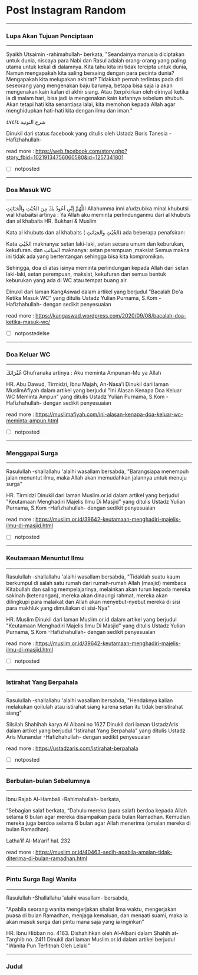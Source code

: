 # Post Instagram Random

___ 

### Lupa Akan Tujuan Penciptaan 

___

Syaikh Utsaimin -rahimahullah- berkata,
"Seandainya manusia diciptakan untuk dunia, niscaya para Nabi dan Rasul adalah orang-orang yang paling utama untuk kekal di dalamnya.
Kita tahu kita ini tidak tercipta untuk dunia,
Namun mengapakah kita saling bersaing dengan para pecinta dunia?
Mengapakah kita melupakan akhirat?
Tidakkah pernah terlintas pada diri seseorang yang mengenakan baju barunya, betapa bisa saja ia akan mengenakan kain kafan di akhir siang.
Atau (terpikirkan oleh dirinya) ketika ia di malam hari, bisa jadi ia mengenakan kain kafannya sebelum shubuh.
Akan tetapi hati kita senantiasa lalai, kita memohon kepada Allah agar menghidupkan hati-hati kita dengan ilmu dan iman."

ﺷﺮﺡ ﺍلنونية ٤٧٤/٤

Dinukil dari status facebook
yang ditulis oleh Ustadz Boris Tanesia -Hafizhahullah- 

read more :
https://web.facebook.com/story.php?story_fbid=10219134756060580&id=1257341801

- [ ] notposted

___ 

### Doa Masuk WC

___

اللَّهُمَّ إنِّي أعُوذُ بكَ مِنَ الخُبْثِ والْخَبَائِثِ
Allahumma inni a’udzubika minal khubutsi wal khabaitsi
artinya : Ya Allah aku meminta perlindunganmu dari al khubuts dan al khabaits
HR. Bukhari & Muslim

Kata al khubuts dan al khabaits ( الخُبُثِ والخبَائثِ) ada beberapa penafsiran:

Kata الخُبُثِ maknanya: setan laki-laki, setan secara umum dan keburukan, kekufuran.
dan الخبَائثِ maknanya: setan perempuan ,maksiat
Semua makna ini tidak ada yang bertentangan sehingga bisa kita kompromikan.

Sehingga, doa di atas isinya meminta perlindungan kepada Allah dari setan laki-laki, setan perempuan, maksiat, kekufuran dan semua bentuk keburukan yang ada di WC atau tempat buang air.

Dinukil dari laman KangAswad dalam artikel yang berjudul "Bacalah Do'a Ketika Masuk WC"
yang ditulis Ustadz Yulian Purnama, S.Kom -Hafizhahullah- dengan sedikit penyesuaian

read more : https://kangaswad.wordpress.com/2020/09/08/bacalah-doa-ketika-masuk-wc/

- [ ] notpostedelse

___ 

### Doa Keluar WC

___

غُفْرَانَكَ
Ghufranaka
artinya : Aku meminta Ampunan-Mu ya Allah

HR. Abu Dawud, Tirmidzi, Ibnu Majah, An-Nasa'i
Dinukil dari laman MuslimAfiyah dalam artikel yang berjudul "Ini Alasan Kenapa Doa Keluar WC Meminta Ampun"
yang ditulis Ustadz Yulian Purnama, S.Kom -Hafizhahullah- dengan sedikit penyesuaian

read more : https://muslimafiyah.com/ini-alasan-kenapa-doa-keluar-wc-meminta-ampun.html

- [ ] notposted

___ 

### Menggapai Surga

___

Rasulullah -shallallahu 'alaihi wasallam bersabda,
"Barangsiapa menempuh jalan menuntut ilmu, maka Allah akan memudahkan jalannya untuk menuju surga"

HR. Tirmidzi
Dinukil dari laman Muslim.or.id dalam artikel yang berjudul "Keutamaan Menghadiri Majelis Ilmu Di Masjid"
yang ditulis Ustadz Yulian Purnama, S.Kom -Hafizhahullah- dengan sedikit penyesuaian

read more : https://muslim.or.id/39642-keutamaan-menghadiri-majelis-ilmu-di-masjid.html

- [ ] notposted

___ 

### Keutamaan Menuntut Ilmu

___

Rasulullah -shallallahu 'alaihi wasallam bersabda,
"Tidaklah suatu kaum berkumpul di salah satu rumah dari rumah-rumah Allah (masjid) membaca Kitabullah dan saling mempelajarinya, melainkan akan turun kepada mereka sakinah (ketenangan), mereka akan dinaungi rahmat, mereka akan dilingkupi para malaikat dan Allah akan menyebut-nyebut mereka di sisi para makhluk yang dimuliakan di sisi-Nya"

HR. Muslim
Dinukil dari laman Muslim.or.id dalam artikel yang berjudul "Keutamaan Menghadiri Majelis Ilmu Di Masjid"
yang ditulis Ustadz Yulian Purnama, S.Kom -Hafizhahullah- dengan sedikit penyesuaian

read more : https://muslim.or.id/39642-keutamaan-menghadiri-majelis-ilmu-di-masjid.html

- [ ] notposted

___ 

### Istirahat Yang Berpahala

___

Rasulullah -shallallahu 'alaihi wasallam bersabda,
"Hendaknya kalian melakukan qoilulah atau istirahat siang karena setan itu tidak beristirahat siang"

Silsilah Shahihah karya Al Albani no 1627
Dinukil dari laman UstadzAris dalam artikel yang berjudul "Istirahat Yang Berpahala"
yang ditulis Ustadz Aris Munandar -Hafizhahullah- dengan sedikit penyesuaian

read more : https://ustadzaris.com/istirahat-berpahala

- [ ] notposted

___

### Berbulan-bulan Sebelumnya

---

Ibnu Rajab Al-Hambali -Rahimahullah- berkata,

“Sebagian salaf berkata, “Dahulu mereka (para salaf) berdoa kepada Allah selama 6 bulan agar mereka disampaikan pada bulan Ramadhan. Kemudian mereka juga berdoa selama 6 bulan agar Allah menerima (amalan mereka di bulan Ramadhan).

Latha’if Al-Ma’arif hal. 232

read more : https://muslim.or.id/40463-sedih-apabila-amalan-tidak-diterima-di-bulan-ramadhan.html

---

### Pintu Surga Bagi Wanita

___
Rasulullah -Shallallahu 'alaihi wasallam- bersabda,

"Apabila seorang wanita mengerjakan shalat lima waktu, mengerjakan puasa di bulan Ramadhan, menjaga kemaluan, dan menaati suami, maka ia akan masuk surga dari pintu mana saja yang ia inginkan” 

HR. Ibnu Hibban no. 4163. Dishahihkan oleh Al-Albani dalam Shahih at-Targhib no. 2411
Dinukil dari laman Muslim.or.id dalam artikel berjudul "Wanita Pun Terfitnah Oleh Lelaki"

___
### Judul

<!--stackedit_data:
eyJoaXN0b3J5IjpbLTE0MzAwMDk2OTEsNTQ2NzE3MTkxXX0=
-->
